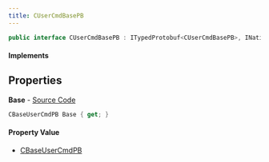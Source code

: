 ```yaml
---
title: CUserCmdBasePB
---
```


```csharp
public interface CUserCmdBasePB : ITypedProtobuf<CUserCmdBasePB>, INativeHandle
```

#### Implements

## Properties

**Base** - [Source Code](https://github.com/swiftly-solution/swiftlys2/blob/master/managed/src/SwiftlyS2.Generated/Protobufs/Interfaces/CUserCmdBasePB.cs#L13)

```csharp
CBaseUserCmdPB Base { get; }
```

#### Property Value

- [CBaseUserCmdPB](/docs/api/shared/protobufdefinitions/cbaseusercmdpb)

